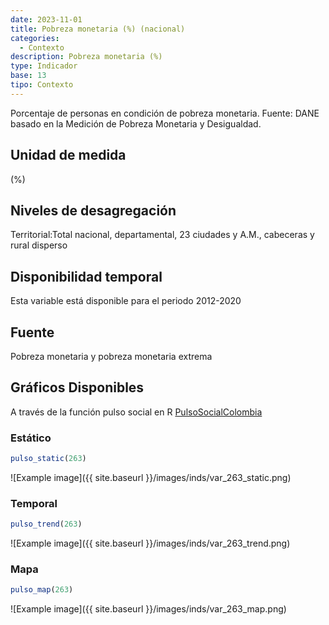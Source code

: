 ```yaml
---
date: 2023-11-01
title: Pobreza monetaria (%) (nacional)
categories:
  - Contexto
description: Pobreza monetaria (%)
type: Indicador
base: 13
tipo: Contexto
--- 
```


Porcentaje de personas en condición de pobreza monetaria.
Fuente: DANE basado en la Medición de Pobreza Monetaria y Desigualdad.

## Unidad de medida
(%)

## Niveles de desagregación
Territorial:Total nacional, departamental, 23 ciudades y A.M., cabeceras y rural disperso

## Disponibilidad temporal
Esta variable está disponible para el periodo 2012-2020

## Fuente
Pobreza monetaria y pobreza monetaria extrema

## Gráficos Disponibles

A través de la función pulso social en R [PulsoSocialColombia](https://github.com/pulsosocialcolombia/PulsoSocialColombia)

### Estático

``` R
pulso_static(263)
```

![Example image]({{ site.baseurl }}/images/inds/var_263_static.png)

### Temporal

``` R
pulso_trend(263)
```

![Example image]({{ site.baseurl }}/images/inds/var_263_trend.png)

### Mapa

``` R
pulso_map(263)
```

![Example image]({{ site.baseurl }}/images/inds/var_263_map.png)